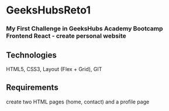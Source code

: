 # GeeksHubsReto1

### My First Challenge in GeeksHubs Academy Bootcamp Frontend React - create personal website

## Technologies
HTML5, CSS3, Layout (Flex + Grid), GIT

## Requirements
create two HTML pages (home, contact) and a profile page
